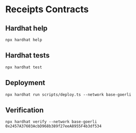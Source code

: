 # Receipts Contracts

## Hardhat help
```shell
npx hardhat help
```
## Hardhat tests
```shell
npx hardhat test
```

## Deployment
```shell
npx hardhat run scripts/deploy.ts --network base-goerli
```

## Verification
```shell
npx hardhat verify --network base-goerli 0x2457A37603AcbD968b389f27eeA8955F4b3df534
```
